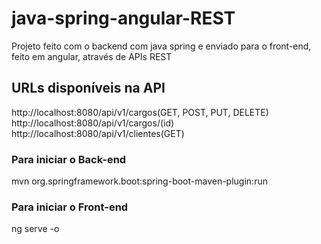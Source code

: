 # java-spring-angular-REST
Projeto feito com o backend com java spring e enviado para o front-end, feito em angular, através de APIs REST

## URLs disponíveis na API

<a>http://localhost:8080/api/v1/cargos</a>(GET, POST, PUT, DELETE)<br/>
<a>http://localhost:8080/api/v1/cargos/</a>(id)<br/>
<a>http://localhost:8080/api/v1/clientes</a>(GET)<br/>


### Para iniciar o Back-end
mvn org.springframework.boot:spring-boot-maven-plugin:run

### Para iniciar o Front-end
ng serve -o
